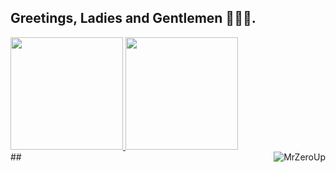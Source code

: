 ## Greetings, Ladies and Gentlemen 👨‍💻🌐.

<div>
  <a href="https://github.com/MrZeroUp">
  <img height="180em" src="https://github-readme-stats.vercel.app/api?username=MrZeroUp&theme=highcontrast&show_icons=true&include_all_commits=true&count_private=trueshow_icons=true">
  <a></a>
  <img height="180em" src="https://github-readme-stats.vercel.app/api/top-langs/?username=MrZeroUp&layout=compact&theme=highcontrast"> 
</div>

<div>
  <img align="right" alt="MrZeroUp" src="[https://giphy.com/136a4c21-3b79-4b0b-9e00-812feaad4a66](https://drive.google.com/file/d/1dH7UKBM6xjtXNlpve0K2dJoT0EDuFsJJ/view?usp=drive_link)">
</div>
##

<div>
  
</div>
